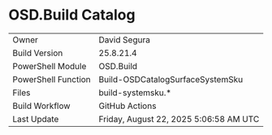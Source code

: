 ﻿# OSD.Build Catalog

| | |
|-|-|
| Owner | David Segura |
| Build Version | 25.8.21.4 |
| PowerShell Module | OSD.Build |
| PowerShell Function | Build-OSDCatalogSurfaceSystemSku |
| Files | build-systemsku.* |
| Build Workflow | GitHub Actions |
| Last Update | Friday, August 22, 2025 5:06:58 AM UTC |
